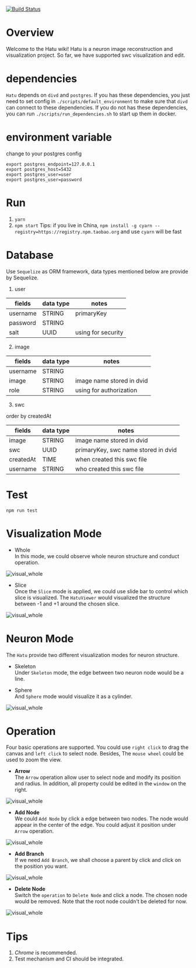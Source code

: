 [![Build Status](https://travis-ci.org/quheng/hatu.svg?branch=master)](https://travis-ci.org/quheng/hatu)
# Overview
Welcome to the Hatu wiki! Hatu is a neuron image reconstruction and visualization project. So far, we have supported swc visualization and edit.

# dependencies
`Hatu` depends on `divd` and `postgres`. If you has these dependencies, you just need to set config in `./scripts/default_environment` to make sure that `divd` can connect to these dependencies.
If you do not has these dependencies, you can run `./scripts/run_dependencies.sh` to start up them in docker.

# environment variable
change to your postgres config
```
export postgres_endpoint=127.0.0.1  
export postgres_host=5432  
export postgres_user=user
export postgres_user=password
```

# Run
1. `yarn`
2. `npm start`
Tips: if you live in China, `npm install -g cyarn --registry=https://registry.npm.taobao.org` and use `cyarn` will be fast

# Database
Use `Sequelize` as ORM framework, data types mentioned below are provide by Sequelize.

1. user

| fields    | data type | notes              |
|-----------|-----------|--------------------|
| username  | STRING    | primaryKey         |
| password  | STRING    |                    |
| salt      | UUID      | using for security |

2. image

| fields    | data type | notes                     |
|-----------|-----------|---------------------------|
| username  | STRING    |                           |
| image     | STRING    | image name stored in dvid |
| role      | STRING    | using for authorization   |

3. swc

order by createdAt

| fields    | data type | notes                               |
|-----------|-----------|-------------------------------------|
| image     | STRING    | image name stored in dvid           |
| swc       | UUID      | primaryKey, swc name stored in dvid |
| createdAt | TIME      | when created this swc file          |
| username  | STRING    | who created this swc file           |

    
# Test
`npm run test`

# Visualization Mode

* Whole  
In this mode, we could observe whole neuron structure and conduct operation.

![visual_whole](image/visual_whole.png)

* Slice  
Once the `Slice` mode is applied, we could use slide bar to control which slice is visualized. The `HatuViewer` would visualized the structure between -1 and +1 around the chosen slice.

![visual_whole](image/visual_slices.png)

# Neuron Mode
The `Hatu` provide two different visualization modes for neuron structure.

* Skeleton  
Under `Skeleton` mode, the edge between two neuron node would be a line.

* Sphere  
And `Sphere` mode would visualize it as a cylinder.

![visual_whole](image/neuron_sphere.png)

# Operation
Four basic operations are supported. You could use `right click` to drag the canvas and `left click` to select node. Besides, The `mouse wheel` could be used to zoom the view. 

* **Arrow**     
  The `Arrow` operation allow user to select node and modify its position and radius. In addition, all property could be edited in the `window` on the right.

![visual_whole](image/op_arrow.png)

* **Add Node**  
  We could `Add Node` by click a edge between two nodes. The node would appear in the center of the edge. You could adjust it position under `Arrow` operation.
  
![visual_whole](image/op_addnode.png)

* **Add Branch**    
  If we need `Add Branch`, we shall choose a parent by click and click on  the position you want.
  
![visual_whole](image/op_addbranch.png)

* **Delete Node**  
  Switch the `operation` to `Delete Node` and click a node. The chosen node would be removed. Note that the root node couldn't be deleted for now.
  
![visual_whole](image/op_delete.png)

# Tips
1. *Chrome* is recommended.
2. Test mechanism and CI should be integrated.
